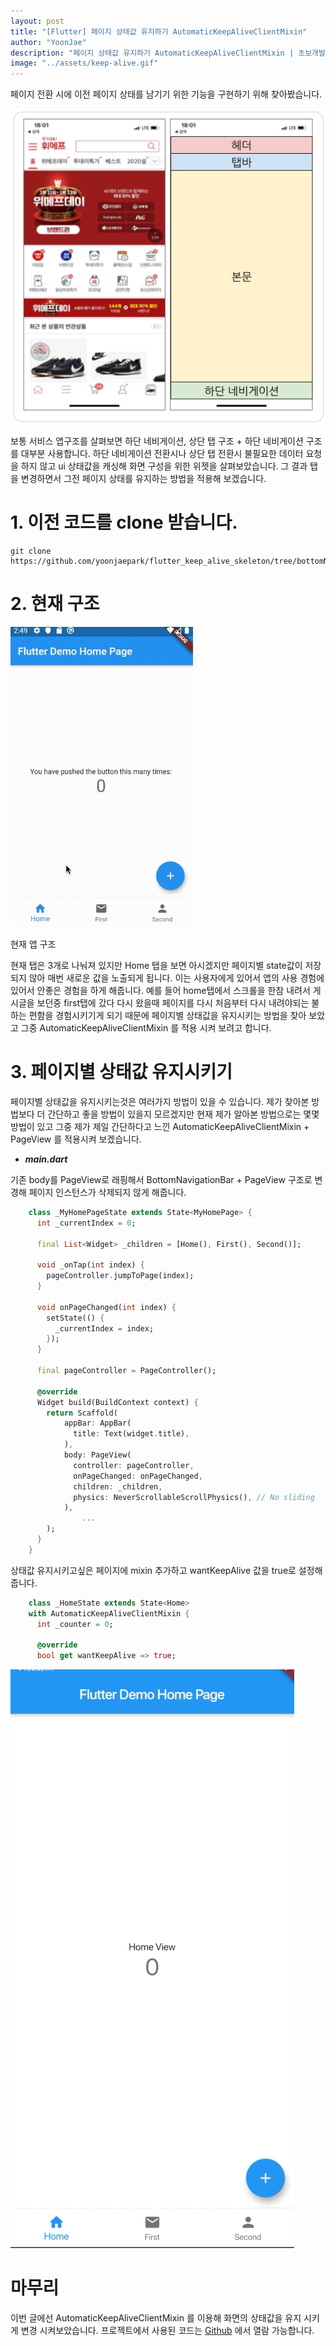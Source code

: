 ```yaml
---
layout: post
title: "[Flutter] 페이지 상태값 유지하기 AutomaticKeepAliveClientMixin"
author: "YoonJae"
description: "페이지 상태값 유지하기 AutomaticKeepAliveClientMixin | 초보개발자 기술 블로그"
image: "../assets/keep-alive.gif"
---
```


페이지 전환 시에 이전 페이지 상태를 남기기 위한 기능을 구현하기 위해 찾아봤습니다.

![Alt 앱구조](../assets/app_struct.png)

보통 서비스 앱구조를 살펴보면 하단 네비게이션, 상단 탭 구조 + 하단 네비게이션 구조를 대부분 사용합니다.  하단 네비게이션 전환시나 상단 탭 전환시 불필요한 데이터 요청을 하지 않고 ui 상태값을 캐싱해 화면 구성을 위한 위젯을 살펴보았습니다. 그 결과 탭을 변경하면서 그전 페이지 상태를 유지하는 방법을 적용해 보겠습니다.

# 1. 이전 코드를 clone 받습니다.
```
git clone https://github.com/yoonjaepark/flutter_keep_alive_skeleton/tree/bottomNavigationBar
```
# 2. 현재 구조

![Alt 그림1. flutter-bottom-navigation-preview](../assets/flutter-bottom-navigation-preview.gif)

현재 앱 구조

현재 탭은 3개로 나눠져 있지만 Home 탭을 보면 아시겠지만 페이지별 state값이 저장되지 않아 매번 새로운 값을 노출되게 됩니다. 이는 사용자에게 있어서 앱의 사용 경험에 있어서 안좋은 경험을 하게 해줍니다. 예를 들어 home탭에서 스크롤을 한참 내려서 게시글을 보던중 first탭에 갔다 다시 왔을때 페이지를 다시 처음부터 다시 내려야되는 불하는 편함을 경험시키기게 되기 때문에 페이지별 상태값을 유지시키는 방법을 찾아 보았고 그중 AutomaticKeepAliveClientMixin 를 적용 시켜 보려고 합니다. 

# 3. 페이지별 상태값 유지시키기

페이지별 상태값을 유지시키는것은 여러가지 방법이 있을 수 있습니다. 제가 찾아본 방법보다 더 간단하고 좋을 방법이 있을지 모르겠지만 현재 제가 알아본 방법으로는 몇몇 방법이 있고 그중 제가 제일 간단하다고 느낀 AutomaticKeepAliveClientMixin + PageView 를 적용시켜 보겠습니다. 

- ***main.dart***

기존 body를 PageView로 래핑해서 BottomNavigationBar + PageView 구조로 변경해 페이지 인스턴스가 삭제되지 않게 해줍니다.
``` dart
    class _MyHomePageState extends State<MyHomePage> {
      int _currentIndex = 0;
    
      final List<Widget> _children = [Home(), First(), Second()];
    
      void _onTap(int index) {
        pageController.jumpToPage(index);
      }
    
      void onPageChanged(int index) {
        setState(() {
          _currentIndex = index;
        });
      }
    
      final pageController = PageController();
    
      @override
      Widget build(BuildContext context) {
        return Scaffold(
            appBar: AppBar(
              title: Text(widget.title),
            ),
            body: PageView(
              controller: pageController,
              onPageChanged: onPageChanged,
              children: _children,
              physics: NeverScrollableScrollPhysics(), // No sliding
            ),
    			...
        );
      }
    }
```

상태값 유지시키고싶은 페이지에 mixin 추가하고 wantKeepAlive 값을 true로 설정해줍니다.
``` dart
    class _HomeState extends State<Home> 
    with AutomaticKeepAliveClientMixin {
      int _counter = 0;
    
      @override
      bool get wantKeepAlive => true;
```

![keep-alive](../assets/keep-alive.gif)

# 마무리
이번 글에선 AutomaticKeepAliveClientMixin 를 이용해 화면의 상태값을 유지 시키게 변경 시켜보았습니다. 프로젝트에서 사용된 코드는 [Github](https://github.com/yoonjaepark/flutter_keep_alive_skeleton/tree/keepAlive) 에서 열람 가능합니다.